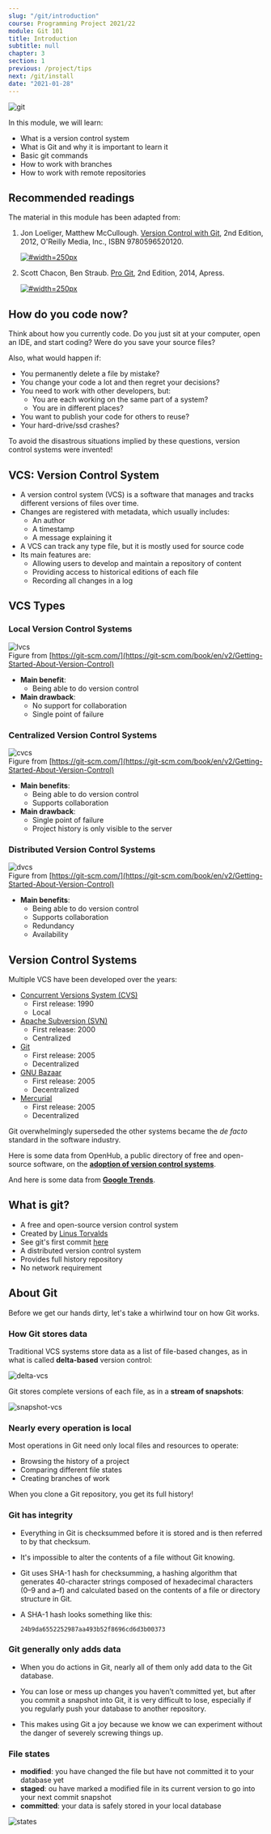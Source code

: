 ```yaml
---
slug: "/git/introduction"
course: Programming Project 2021/22
module: Git 101
title: Introduction
subtitle: null
chapter: 3
section: 1
previous: /project/tips
next: /git/install
date: "2021-01-28"
---
```


![git](https://upload.wikimedia.org/wikipedia/commons/thumb/e/e0/Git-logo.svg/1280px-Git-logo.svg.png '#max-width=100%')

In this module, we will learn:

- What is a version control system
- What is Git and why it is important to learn it
- Basic git commands
- How to work with branches
- How to work with remote repositories

## Recommended readings

The material in this module has been adapted from:

1. Jon Loeliger, Matthew McCullough. [Version Control with Git](https://ubz-primo.hosted.exlibrisgroup.com/permalink/f/pok0fm/39UBZ_ALMA_DS51260607810001241), 2nd Edition, 2012, O'Reilly Media, Inc., ISBN 9780596520120.

   [![](https://images-na.ssl-images-amazon.com/images/I/51NrKTQmjgL._SX379_BO1,204,203,200_.jpg "#width=250px")](https://ubz-primo.hosted.exlibrisgroup.com/permalink/f/pok0fm/39UBZ_ALMA_DS51260607810001241)

2. Scott Chacon, Ben Straub. [Pro Git](https://git-scm.com/book/en/v2), 2nd Edition, 2014, Apress.

   [![](https://git-scm.com/images/progit2.png "#width=250px")](https://git-scm.com/book/en/v2)

## How do you code now?

Think about how you currently code. Do you just sit at your computer, open an IDE, and start coding?
Were do you save your source files?

Also, what would happen if:

- You permanently delete a file by mistake?
- You change your code a lot and then regret your decisions?
- You need to work with other developers, but:
  - You are each working on the same part of a system?
  - You are in different places?
- You want to publish your code for others to reuse?
- Your hard-drive/ssd crashes?

To avoid the disastrous situations implied by these questions, version control systems were invented!

## VCS: Version Control System

- A version control system (VCS) is a software that manages and tracks different versions of files over time.
- Changes are registered with metadata, which usually includes:
  - An author
  - A timestamp
  - A message explaining it
- A VCS can track any type file, but it is mostly used for source code
- Its main features are:
  - Allowing users to develop and maintain a repository of content
  - Providing access to historical editions of each file
  - Recording all changes in a log

## VCS Types

### Local Version Control Systems

![lvcs](https://git-scm.com/book/en/v2/images/local.png)  
Figure from [https://git-scm.com/](https://git-scm.com/book/en/v2/Getting-Started-About-Version-Control)

- **Main benefit**: 
  - Being able to do version control
- **Main drawback**: 
  - No support for collaboration
  - Single point of failure

### Centralized Version Control Systems
  
![cvcs](https://git-scm.com/book/en/v2/images/centralized.png)  
Figure from [https://git-scm.com/](https://git-scm.com/book/en/v2/Getting-Started-About-Version-Control)

- **Main benefits**: 
  - Being able to do version control
  - Supports collaboration
- **Main drawback**: 
  - Single point of failure
  - Project history is only visible to the server

### Distributed Version Control Systems

![dvcs](https://git-scm.com/book/en/v2/images/distributed.png)  
Figure from [https://git-scm.com/](https://git-scm.com/book/en/v2/Getting-Started-About-Version-Control)

- **Main benefits**: 
  - Being able to do version control
  - Supports collaboration
  - Redundancy
  - Availability

## Version Control Systems

Multiple VCS have been developed over the years:

- [Concurrent Versions System (CVS)](https://en.wikipedia.org/wiki/Concurrent_Versions_System)
  - First release: 1990
  - Local
- [Apache Subversion (SVN)](https://en.wikipedia.org/wiki/Apache_Subversion) 
  - First release: 2000
  - Centralized
- [Git](https://en.wikipedia.org/wiki/Git) 
  - First release: 2005
  - Decentralized
- [GNU Bazaar](https://en.wikipedia.org/wiki/GNU_Bazaar) 
  - First release: 2005
  - Decentralized
- [Mercurial](https://en.wikipedia.org/wiki/Mercurial) 
  - First release: 2005
  - Decentralized

Git overwhelmingly superseded the other systems became the *de facto* standard in the software industry. 

Here is some data from OpenHub, a public directory of free and open-source software, on the **[adoption of version control systems](https://www.openhub.net/repositories/compare)**.

And here is some data from **[Google Trends](https://trends.google.com/trends/explore?date=all&q=%2Fm%2F05vqwg,%2Fm%2F012ct9,%2Fm%2F08441_)**.

## What is git?

- A free and open-source version control system
- Created by [Linus Torvalds](https://en.wikipedia.org/wiki/Linus_Torvalds)
- See git's first commit [here](https://github.com/git/git/commit/e83c5163316f89bfbde7d9ab23ca2e25604af290)
- A distributed version control system
- Provides full history repository
- No network requirement

## About Git

Before we get our hands dirty, let's take a whirlwind tour on how Git works.

### How Git stores data

Traditional VCS systems store data as a list of file-based changes, as in what is called **delta-based** version control:

![delta-vcs](https://git-scm.com/book/en/v2/images/deltas.png)

Git stores complete versions of each file, as in a **stream of snapshots**:

![snapshot-vcs](https://git-scm.com/book/en/v2/images/snapshots.png)

### Nearly every operation is local

Most operations in Git need only local files and resources to operate:
- Browsing the history of a project
- Comparing different file states
- Creating branches of work

When you clone a Git repository, you get its full history!

### Git has integrity

- Everything in Git is checksummed before it is stored and is then referred to by that checksum.

- It's impossible to alter the contents of a file without Git knowing.

- Git uses SHA-1 hash for checksumming, a hashing algorithm that generates 40-character strings composed of hexadecimal characters (0–9 and a–f) and calculated based on the contents of a file or directory structure in Git. 

- A SHA-1 hash looks something like this:  
    ```
    24b9da6552252987aa493b52f8696cd6d3b00373
    ```

### Git generally only adds data

- When you do actions in Git, nearly all of them only add data to the Git database. 

- You can lose or mess up changes you haven’t committed yet, but after you commit a snapshot into Git, it is very difficult to lose, especially if you regularly push your database to another repository.

- This makes using Git a joy because we know we can experiment without the danger of severely screwing things up.

### File states

- **modified**: you have changed the file but have not committed it to your database yet
- **staged**: ou have marked a modified file in its current version to go into your next commit snapshot
- **committed**: your data is safely stored in your local database

![states](https://git-scm.com/book/en/v2/images/areas.png)